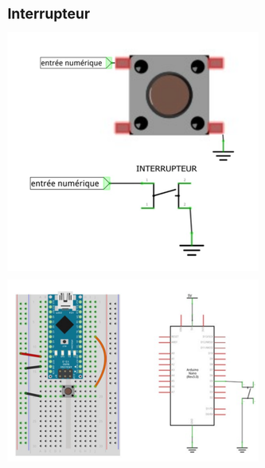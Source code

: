 # Interrupteur

![Fiche synthèse pour l'interrupteur](./interrupteur_resume.svg)

![...](./interrupteur_branchement.svg)




